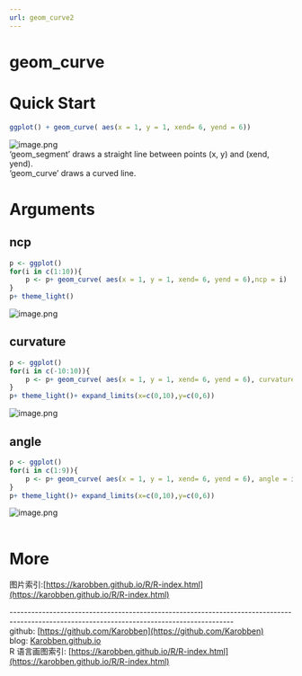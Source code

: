 ```yaml
---
url: geom_curve2
---
```

# geom_curve

<a name="EsYEd"></a>
# Quick Start

```r
ggplot() + geom_curve( aes(x = 1, y = 1, xend= 6, yend = 6))
```
![image.png](https://cdn.nlark.com/yuque/0/2020/png/691897/1580002378693-66bbef77-0319-482b-899f-42065b8e936c.png#align=left&display=inline&height=309&name=image.png&originHeight=315&originWidth=306&size=9328&status=done&style=none&width=300)<br />‘geom_segment’ draws a straight line between points (x, y) and (xend, yend).<br />‘geom_curve’ draws a curved line. <br />

<a name="Mqwv9"></a>
# Arguments
<a name="fneug"></a>
## ncp

```r
p <- ggplot()
for(i in c(1:10)){
	p <- p+ geom_curve( aes(x = 1, y = 1, xend= 6, yend = 6),ncp = i)
}
p+ theme_light()
```

![image.png](https://cdn.nlark.com/yuque/0/2020/png/691897/1580002841799-69649495-407b-42bf-b191-af6438addd24.png#align=left&display=inline&height=292&name=image.png&originHeight=351&originWidth=361&size=23697&status=done&style=none&width=300)<br />

<a name="NaZpK"></a>
## curvature

```r
p <- ggplot()
for(i in c(-10:10)){
    p <- p+ geom_curve( aes(x = 1, y = 1, xend= 6, yend = 6), curvature = i*0.1)
}
p+ theme_light()+ expand_limits(x=c(0,10),y=c(0,6))
```
![image.png](https://cdn.nlark.com/yuque/0/2020/png/691897/1580004412550-d04d6262-c4f2-48c9-8e0f-4e483b8a991f.png#align=left&display=inline&height=276&name=image.png&originHeight=276&originWidth=330&size=38725&status=done&style=none&width=330)<br />

<a name="WHHOW"></a>
## angle

```r
p <- ggplot()
for(i in c(1:9)){
    p <- p+ geom_curve( aes(x = 1, y = 1, xend= 6, yend = 6), angle = i*10)
}
p+ theme_light()+ expand_limits(x=c(0,10),y=c(0,6))
```

![image.png](https://cdn.nlark.com/yuque/0/2020/png/691897/1580003906479-b67a7ba6-db59-4087-8064-2a0ab787cde9.png#align=left&display=inline&height=590&name=image.png&originHeight=590&originWidth=599&size=73291&status=done&style=none&width=599)<br />
<br />

<a name="FG8Ad"></a>
# More
图片索引:[https://karobben.github.io/R/R-index.html](https://karobben.github.io/R/R-index.html)





--------------------------------------------------------------------------------------------------------------------------------------------<br />github: [https://github.com/Karobben](https://github.com/Karobben)<br />blog: [Karobben.github.io](http://Karobben.github.io)<br />R 语言画图索引: [https://karobben.github.io/R/R-index.html](https://karobben.github.io/R/R-index.html)

